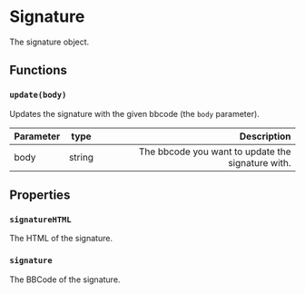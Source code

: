 # Signature

The signature object.

## Functions

### `update(body)`
Updates the signature with the given bbcode (the `body` parameter).

| Parameter  | type    | Description                                       |
| :--------- | :-----: | ------------------:                               |
|  body      | string  | The bbcode you want to update the signature with. |

## Properties

### `signatureHTML`
The HTML of the signature.

### `signature`
The BBCode of the signature.